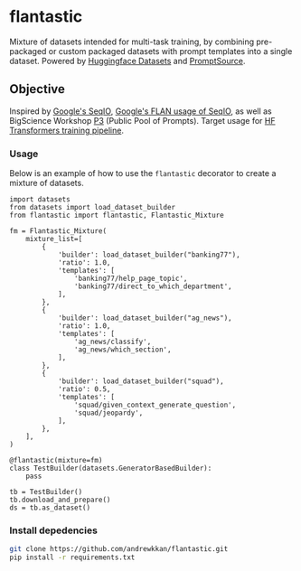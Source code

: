 # flantastic
Mixture of datasets intended for multi-task training, by combining pre-packaged or custom packaged datasets with prompt templates into a single dataset.
Powered by [Huggingface Datasets](https://github.com/huggingface/datasets/) and [PromptSource](https://github.com/bigscience-workshop/promptsource).

## Objective
Inspired by [Google's SeqIO](https://github.com/google/seqio), [Google's FLAN usage of SeqIO](https://github.com/google-research/FLAN/tree/main/flan/v2), as well as BigScience Workshop [P3](https://github.com/bigscience-workshop/promptsource) (Public Pool of Prompts).
Target usage for [HF Transformers training pipeline](https://github.com/huggingface/transformers/tree/main/src/transformers).

### Usage
Below is an example of how to use the `flantastic` decorator to create a mixture of datasets.
```
import datasets
from datasets import load_dataset_builder
from flantastic import flantastic, Flantastic_Mixture

fm = Flantastic_Mixture(
    mixture_list=[
        {
            'builder': load_dataset_builder("banking77"),
            'ratio': 1.0,
            'templates': [
                'banking77/help_page_topic',
                'banking77/direct_to_which_department',
            ],
        },
        {
            'builder': load_dataset_builder("ag_news"),
            'ratio': 1.0,
            'templates': [
                'ag_news/classify',
                'ag_news/which_section',
            ],
        },
        {
            'builder': load_dataset_builder("squad"),
            'ratio': 0.5,
            'templates': [
                'squad/given_context_generate_question',
                'squad/jeopardy',
            ],
        },
    ],
)

@flantastic(mixture=fm)
class TestBuilder(datasets.GeneratorBasedBuilder):
    pass

tb = TestBuilder()
tb.download_and_prepare()
ds = tb.as_dataset()
```

### Install depedencies
```bash
git clone https://github.com/andrewkkan/flantastic.git
pip install -r requirements.txt
```




